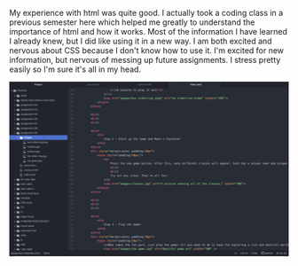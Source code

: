 My experience with html was quite good. I actually took a coding class in a previous semester here which helped me greatly to understand the importance of html and how it works. Most of the information I have learned I already knew, but I did like using it in  a new way. I am both excited and nervous about CSS because I don't know how to use it. I'm excited for new information, but nervous of messing up future assignments. I stress pretty easily so I'm sure it's all in my head.

![My Screenshot](./images/screenshot.png)
